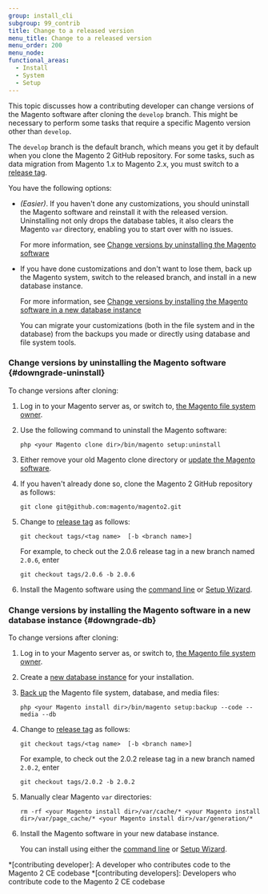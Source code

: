```yaml
---
group: install_cli
subgroup: 99_contrib
title: Change to a released version
menu_title: Change to a released version
menu_order: 200
menu_node:
functional_areas:
  - Install
  - System
  - Setup
---
```


This topic discusses how a contributing developer can change versions of the Magento software after cloning the `develop` branch. This might be necessary to perform some tasks that require a specific Magento version other than `develop`.

The `develop` branch is the default branch, which means you get it by default when you clone the Magento 2 GitHub repository. For some tasks, such as data migration from Magento 1.x to Magento 2.x, you must switch to a <a href="https://github.com/magento/magento2/tags" target="_blank">release tag</a>.

You have the following options:

*	*(Easier)*. If you haven't done any customizations, you should uninstall the Magento software and reinstall it with the released version. Uninstalling not only drops the database tables, it also clears the Magento `var` directory, enabling you to start over with no issues.

	For more information, see [Change versions by uninstalling the Magento software](#downgrade-uninstall)
*	If you have done customizations and don't want to lose them, back up the Magento system, switch to the released branch, and install in a new database instance.

	For more information, see [Change versions by installing the Magento software in a new database instance](#downgrade-db)

	You can migrate your customizations (both in the file system and in the database) from the backups you made or directly using database and file system tools.

### Change versions by uninstalling the Magento software {#downgrade-uninstall}

To change versions after cloning:

1.	Log in to your Magento server as, or switch to, <a href="{{ page.baseurl }}/install-gde/prereq/file-sys-perms-over.html">the Magento file system owner</a>.
2.	Use the following command to uninstall the Magento software:

		php <your Magento clone dir>/bin/magento setup:uninstall
3.	Either remove your old Magento clone directory or <a href="{{ page.baseurl }}/install-gde/install/cli/dev_update-magento.html">update the Magento software</a>.
4.	If you haven't already done so, clone the Magento 2 GitHub repository as follows:

		git clone git@github.com:magento/magento2.git
5.	Change to <a href="https://github.com/magento/magento2/tags" target="_blank">release tag</a> as follows:

		git checkout tags/<tag name>  [-b <branch name>]

	For example, to check out the 2.0.6 release tag in a new branch named `2.0.6`, enter

		git checkout tags/2.0.6 -b 2.0.6

5.	Install the Magento software using the <a href="{{ page.baseurl }}/install-gde/install/cli/install-cli-install.html">command line</a> or <a href="{{ page.baseurl }}/install-gde/install/web/install-web.html">Setup Wizard</a>.

### Change versions by installing the Magento software in a new database instance {#downgrade-db}

To change versions after cloning:

1.	Log in to your Magento server as, or switch to, <a href="{{ page.baseurl }}/install-gde/prereq/file-sys-perms-over.html">the Magento file system owner</a>.
2.	Create a <a href="{{ page.baseurl }}/install-gde/prereq/mysql.html#instgde-prereq-mysql-config">new database instance</a> for your installation.
2.	<a href="{{ page.baseurl }}/install-gde/install/cli/install-cli-backup.html#instgde-cli-uninst-back">Back up</a> the Magento file system, database, and media files:

		php <your Magento install dir>/bin/magento setup:backup --code --media --db
3.	Change to <a href="https://github.com/magento/magento2/tags" target="_blank">release tag</a> as follows:

		git checkout tags/<tag name>  [-b <branch name>]

	For example, to check out the 2.0.2 release tag in a new branch named `2.0.2`, enter

		git checkout tags/2.0.2 -b 2.0.2

4.	Manually clear Magento `var` directories:

		rm -rf <your Magento install dir>/var/cache/* <your Magento install dir>/var/page_cache/* <your Magento install dir>/var/generation/*

5.	Install the Magento software in your new database instance.

	You can install using either the <a href="{{ page.baseurl }}/install-gde/install/cli/install-cli-install.html">command line</a> or <a href="{{ page.baseurl }}/install-gde/install/web/install-web.html">Setup Wizard</a>.

<!-- ABBREVIATIONS -->

*[contributing developer]: A developer who contributes code to the Magento 2 CE codebase
*[contributing developers]: Developers who contribute code to the Magento 2 CE codebase

